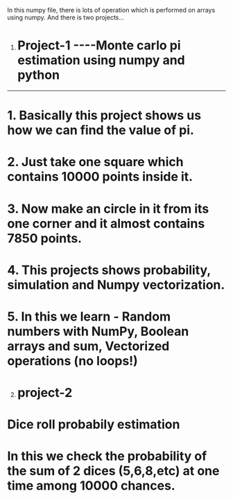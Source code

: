 In this numpy file, there is lots of operation which is performed on arrays using numpy.
And there is two projects...
1. # Project-1 ----Monte carlo pi estimation using numpy and python 
---------------------------------------------------------
# 1. Basically this project shows us how we can find the value of pi.
# 2. Just take one square which contains 10000 points inside it.
# 3. Now make an circle in it from its one corner and it almost contains 7850 points.
# 4. This projects shows probability, simulation and Numpy vectorization.
# 5. In this we learn - Random numbers with NumPy, Boolean arrays and sum, Vectorized operations (no loops!)

2. # project-2 
# Dice roll probabily estimation 
# In this we check  the probability of the sum of 2 dices (5,6,8,etc) at one time among 10000 chances.
